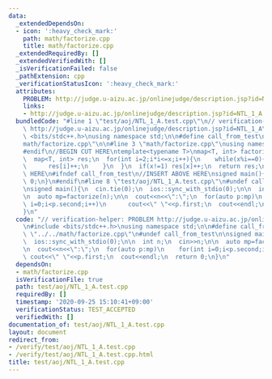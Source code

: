 ```yaml
---
data:
  _extendedDependsOn:
  - icon: ':heavy_check_mark:'
    path: math/factorize.cpp
    title: math/factorize.cpp
  _extendedRequiredBy: []
  _extendedVerifiedWith: []
  _isVerificationFailed: false
  _pathExtension: cpp
  _verificationStatusIcon: ':heavy_check_mark:'
  attributes:
    PROBLEM: http://judge.u-aizu.ac.jp/onlinejudge/description.jsp?id=NTL_1_A
    links:
    - http://judge.u-aizu.ac.jp/onlinejudge/description.jsp?id=NTL_1_A
  bundledCode: "#line 1 \"test/aoj/NTL_1_A.test.cpp\"\n// verification-helper: PROBLEM\
    \ http://judge.u-aizu.ac.jp/onlinejudge/description.jsp?id=NTL_1_A\n\n#include\
    \ <bits/stdc++.h>\nusing namespace std;\n\n#define call_from_test\n#line 1 \"\
    math/factorize.cpp\"\n\n#line 3 \"math/factorize.cpp\"\nusing namespace std;\n\
    #endif\n//BEGIN CUT HERE\ntemplate<typename T>\nmap<T, int> factorize(T x){\n\
    \  map<T, int> res;\n  for(int i=2;i*i<=x;i++){\n    while(x%i==0){\n      x/=i;\n\
    \      res[i]++;\n    }\n  }\n  if(x!=1) res[x]++;\n  return res;\n}\n//END CUT\
    \ HERE\n#ifndef call_from_test\n//INSERT ABOVE HERE\nsigned main(){\n  return\
    \ 0;\n}\n#endif\n#line 8 \"test/aoj/NTL_1_A.test.cpp\"\n#undef call_from_test\n\
    \nsigned main(){\n  cin.tie(0);\n  ios::sync_with_stdio(0);\n\n  int n;\n  cin>>n;\n\
    \n  auto mp=factorize(n);\n\n  cout<<n<<\":\";\n  for(auto p:mp)\n    for(int\
    \ i=0;i<p.second;i++)\n      cout<<\" \"<<p.first;\n  cout<<endl;\n  return 0;\n\
    }\n"
  code: "// verification-helper: PROBLEM http://judge.u-aizu.ac.jp/onlinejudge/description.jsp?id=NTL_1_A\n\
    \n#include <bits/stdc++.h>\nusing namespace std;\n\n#define call_from_test\n#include\
    \ \"../../math/factorize.cpp\"\n#undef call_from_test\n\nsigned main(){\n  cin.tie(0);\n\
    \  ios::sync_with_stdio(0);\n\n  int n;\n  cin>>n;\n\n  auto mp=factorize(n);\n\
    \n  cout<<n<<\":\";\n  for(auto p:mp)\n    for(int i=0;i<p.second;i++)\n     \
    \ cout<<\" \"<<p.first;\n  cout<<endl;\n  return 0;\n}\n"
  dependsOn:
  - math/factorize.cpp
  isVerificationFile: true
  path: test/aoj/NTL_1_A.test.cpp
  requiredBy: []
  timestamp: '2020-09-25 15:10:41+09:00'
  verificationStatus: TEST_ACCEPTED
  verifiedWith: []
documentation_of: test/aoj/NTL_1_A.test.cpp
layout: document
redirect_from:
- /verify/test/aoj/NTL_1_A.test.cpp
- /verify/test/aoj/NTL_1_A.test.cpp.html
title: test/aoj/NTL_1_A.test.cpp
---
```

